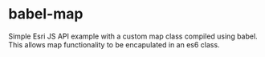 # babel-map

Simple Esri JS API example with a custom map class compiled using babel. This allows map functionality to be encapulated in an es6 class.
